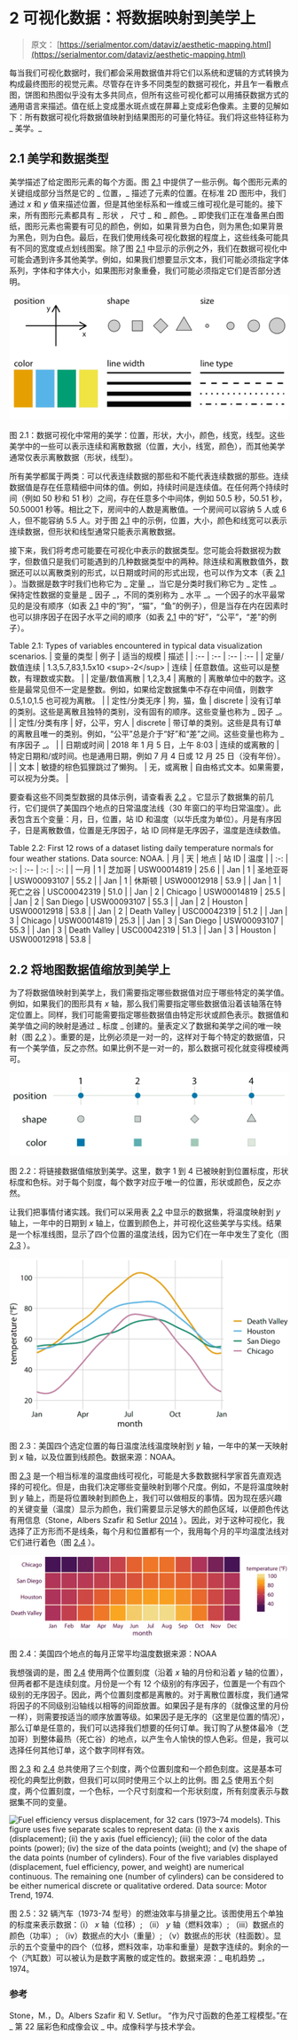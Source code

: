 # 2 可视化数据：将数据映射到美学上

> 原文： [https://serialmentor.com/dataviz/aesthetic-mapping.html](https://serialmentor.com/dataviz/aesthetic-mapping.html)

每当我们可视化数据时，我们都会采用数据值并将它们以系统和逻辑的方式转换为构成最终图形的视觉元素。尽管存在许多不同类型的数据可视化，并且乍一看散点图，饼图和热图似乎没有太多共同点，但所有这些可视化都可以用捕获数据方式的通用语言来描述。值在纸上变成墨水斑点或在屏幕上变成彩色像素。主要的见解如下：所有数据可视化将数据值映射到结果图形的可量化特征。我们将这些特征称为 _ 美学。_

## 2.1 美学和数据类型

美学描述了给定图形元素的每个方面。图 [2.1](aesthetic-mapping.html#fig:common-aesthetics) 中提供了一些示例。每个图形元素的关键组成部分当然是它的 _ 位置，_ 描述了元素的位置。在标准 2D 图形中，我们通过 _x_ 和 _y_ 值来描述位置，但是其他坐标系和一维或三维可视化是可能的。接下来，所有图形元素都具有 _ 形状 _，_ 尺寸 _ 和 _ 颜色。_ 即使我们正在准备黑白图纸，图形元素也需要有可见的颜色，例如，如果背景为白色，则为黑色;如果背景为黑色，则为白色。最后，在我们使用线条可视化数据的程度上，这些线条可能具有不同的宽度或点划线图案。除了图 [2.1](aesthetic-mapping.html#fig:common-aesthetics) 中显示的示例之外，我们在数据可视化中可能会遇到许多其他美学。例如，如果我们想要显示文本，我们可能必须指定字体系列，字体和字体大小，如果图形对象重叠，我们可能必须指定它们是否部分透明。

![Commonly used aesthetics in data visualization: position, shape, size, color, line width, line type. Some of these aesthetics can represent both continuous and discrete data (position, size, line width, color) while others can usually only represent discrete data (shape, line type).](img/171cbd0fc5aa63677c7b342755b11199.jpg)

图 2.1：数据可视化中常用的美学：位置，形状，大小，颜色，线宽，线型。这些美学中的一些可以表示连续和离散数据（位置，大小，线宽，颜色），而其他美学通常仅表示离散数据（形状，线型）。

所有美学都属于两类：可以代表连续数据的那些和不能代表连续数据的那些。连续数据值是存在任意精细中间体的值。例如，持续时间是连续值。在任何两个持续时间（例如 50 秒和 51 秒）之间，存在任意多个中间体，例如 50.5 秒，50.51 秒，50.50001 秒等。相比之下，房间中的人数是离散值。一个房间可以容纳 5 人或 6 人，但不能容纳 5.5 人。对于图 [2.1](aesthetic-mapping.html#fig:common-aesthetics) 中的示例，位置，大小，颜色和线宽可以表示连续数据，但形状和线型通常只能表示离散数据。

接下来，我们将考虑可能要在可视化中表示的数据类型。您可能会将数据视为数字，但数值只是我们可能遇到的几种数据类型中的两种。除连续和离散数值外，数据还可以以离散类别的形式，以日期或时间的形式出现，也可以作为文本（表 [2.1](aesthetic-mapping.html#tab:basic-data-types) ）。当数据是数字时我们也称它为 _ 定量 _，当它是分类时我们称它为 _ 定性 _。保持定性数据的变量是 _ 因子 _，不同的类别称为 _ 水平 _。一个因子的水平最常见的是没有顺序（如表 [2.1](aesthetic-mapping.html#tab:basic-data-types) 中的“狗”，“猫”，“鱼”的例子），但是当存在内在因素时也可以排序因子在因子水平之间的顺序（如表 [2.1](aesthetic-mapping.html#tab:basic-data-types) 中的“好”，“公平”，“差”的例子）。

<caption>Table 2.1: Types of variables encountered in typical data visualization scenarios.</caption> <colgroup><col width="21%"> <col width="18%"> <col width="20%"> <col width="39%"></colgroup> 
| 变量的类型 | 例子 | 适当的规模 | 描述 |
| :-- | :-- | :-- | :-- |
| 定量/数值连续 | 1.3,5.7,83,1.5x10 &lt;sup&gt;-2&lt;/sup&gt; | 连续 | 任意数值。这些可以是整数，有理数或实数。 |
| 定量/数值离散 | 1,2,3,4 | 离散的 | 离散单位中的数字。这些是最常见但不一定是整数。例如，如果给定数据集中不存在中间值，则数字 0.5,1.0,1.5 也可视为离散。 |
| 定性/分类无序 | 狗，猫，鱼 | discrete | 没有订单的类别。这些是离散且独特的类别，没有固有的顺序。这些变量也称为 _ 因子 _。 |
| 定性/分类有序 | 好，公平，穷人 | discrete | 带订单的类别。这些是具有订单的离散且唯一的类别。例如，“公平”总是介于“好”和“差”之间。这些变量也称为 _ 有序因子 _。 |
| 日期或时间 | 2018 年 1 月 5 日，上午 8:03 | 连续的或离散的 | 特定日期和/或时间。也是通用日期，例如 7 月 4 日或 12 月 25 日（没有年份）。 |
| 文本 | 敏捷的棕色狐狸跳过了懒狗。 | 无，或离散 | 自由格式文本。如果需要，可以视为分类。 |

要查看这些不同类型数据的具体示例，请查看表 [2.2](aesthetic-mapping.html#tab:data-example) 。它显示了数据集的前几行，它们提供了美国四个地点的日常温度法线（30 年窗口的平均日常温度）。此表包含五个变量：月，日，位置，站 ID 和温度（以华氏度为单位）。月是有序因子，日是离散数值，位置是无序因子，站 ID 同样是无序因子，温度是连续数值。

<caption>Table 2.2: First 12 rows of a dataset listing daily temperature normals for four weather stations. Data source: NOAA.</caption>
| 月 | 天 | 地点 | 站 ID | 温度 |
| :-: | :-: | :-- | :-: | :-: |
| 一月 | 1 | 芝加哥 | USW00014819 | 25.6 |
| Jan | 1 | 圣地亚哥 | USW00093107 | 55.2 |
| Jan | 1 | 休斯顿 | USW00012918 | 53.9 |
| Jan | 1 | 死亡之谷 | USC00042319 | 51.0 |
| Jan | 2 | Chicago | USW00014819 | 25.5 |
| Jan | 2 | San Diego | USW00093107 | 55.3 |
| Jan | 2 | Houston | USW00012918 | 53.8 |
| Jan | 2 | Death Valley | USC00042319 | 51.2 |
| Jan | 3 | Chicago | USW00014819 | 25.3 |
| Jan | 3 | San Diego | USW00093107 | 55.3 |
| Jan | 3 | Death Valley | USC00042319 | 51.3 |
| Jan | 3 | Houston | USW00012918 | 53.8 |

## 2.2 将地图数据值缩放到美学上

为了将数据值映射到美学上，我们需要指定哪些数据值对应于哪些特定的美学值。例如，如果我们的图形具有 _x_ 轴，那么我们需要指定哪些数据值沿着该轴落在特定位置上。同样，我们可能需要指定哪些数据值由特定形状或颜色表示。数据值和美学值之间的映射是通过 _ 标度 _ 创建的。量表定义了数据和美学之间的唯一映射（图 [2.2](aesthetic-mapping.html#fig:basic-scales-example) ）。重要的是，比例必须是一对一的，这样对于每个特定的数据值，只有一个美学值，反之亦然。如果比例不是一对一的，那么数据可视化就变得模棱两可。

![Scales link data values to aesthetics. Here, the numbers 1 through 4 have been mapped onto a position scale, a shape scale, and a color scale. For each scale, each number corresponds to a unique position, shape, or color and vice versa.](img/be47af5e107ba940309be44590dcd739.jpg)

图 2.2：将链接数据值缩放到美学。这里，数字 1 到 4 已被映射到位置标度，形状标度和色标。对于每个刻度，每个数字对应于唯一的位置，形状或颜色，反之亦然。

让我们把事情付诸实践。我们可以采用表 [2.2](aesthetic-mapping.html#tab:data-example) 中显示的数据集，将温度映射到 _y_ 轴上，一年中的日期到 _x_ 轴上，位置到颜色上，并可视化这些美学与实线。结果是一个标准线图，显示了四个位置的温度法线，因为它们在一年中发生了变化（图 [2.3](aesthetic-mapping.html#fig:temp-normals-vs-time) ）。

![Daily temperature normals for four selected locations in the U.S. Temperature is mapped to the y axis, day of the year to the x axis, and location to line color. Data source: NOAA.](img/6cef3423ab58eeef6e4beafc2446230f.jpg)

图 2.3：美国四个选定位置的每日温度法线温度映射到 _y_ 轴，一年中的某一天映射到 _x_ 轴，以及位置到线颜色。数据来源：NOAA。

图 [2.3](aesthetic-mapping.html#fig:temp-normals-vs-time) 是一个相当标准的温度曲线可视化，可能是大多数数据科学家首先直观选择的可视化。但是，由我们决定哪些变量映射到哪个尺度。例如，不是将温度映射到 _y_ 轴上，而是将位置映射到颜色上，我们可以做相反的事情。因为现在感兴趣的关键变量（温度）显示为颜色，我们需要显示足够大的颜色区域，以便颜色传达有用信息（Stone，Albers Szafir 和 Setlur [2014](#ref-Stone_et_al_2014) ）。因此，对于这种可视化，我选择了正方形而不是线条，每个月和位置都有一个，我用每个月的平均温度法线对它们进行着色（图 [2.4](aesthetic-mapping.html#fig:four-locations-temps-by-month) ）。

![Monthly normal mean temperatures for four locations in the U.S. Data source: NOAA](img/0dcf33dd623c4136075c67c999dbe454.jpg)

图 2.4：美国四个地点的每月正常平均温度数据来源：NOAA

我想强调的是，图 [2.4](aesthetic-mapping.html#fig:four-locations-temps-by-month) 使用两个位置刻度（沿着 _x_ 轴的月份和沿着 _y_ 轴的位置），但两者都不是连续刻度。月份是一个有 12 个级别的有序因子，位置是一个有四个级别的无序因子。因此，两个位置刻度都是离散的。对于离散位置标度，我们通常将因子的不同级别沿轴线以相等的间距放置。如果因子是有序的（就像这里的月份一样），则需要按适当的顺序放置等级。如果因子是无序的（这里是位置的情况），那么订单是任意的，我们可以选择我们想要的任何订单。我订购了从整体最冷（芝加哥）到整体最热（死亡谷）的地点，以产生令人愉快的惊人色彩。但是，我可以选择任何其他订单，这个数字同样有效。

图 [2.3](aesthetic-mapping.html#fig:temp-normals-vs-time) 和 [2.4](aesthetic-mapping.html#fig:four-locations-temps-by-month) 总共使用了三个刻度，两个位置刻度和一个颜色刻度。这是基本可视化的典型比例数，但我们可以同时使用三个以上的比例。图 [2.5](aesthetic-mapping.html#fig:mtcars-five-scale) 使用五个刻度，两个位置刻度，一个色标，一个尺寸刻度和一个形状刻度，所有刻度表示与数据集不同的变量。

![Fuel efficiency versus displacement, for 32 cars (1973–74 models). This figure uses five separate scales to represent data: (i) the x axis (displacement); (ii) the y axis (fuel efficiency); (iii) the color of the data points (power); (iv) the size of the data points (weight); and (v) the shape of the data points (number of cylinders). Four of the five variables displayed (displacement, fuel efficiency, power, and weight) are numerical continuous. The remaining one (number of cylinders) can be considered to be either numerical discrete or qualitative ordered. Data source: Motor Trend, 1974.](img/13590d652ef7ad30e2c706d1d7918fb7.jpg)

图 2.5：32 辆汽车（1973-74 型号）的燃油效率与排量之比。该图使用五个单独的标度来表示数据：（i） _x_ 轴（位移）; （ii） _y_ 轴（燃料效率）; （iii）数据点的颜色（功率）; （iv）数据点的大小（重量）; （v）数据点的形状（柱面数）。显示的五个变量中的四个（位移，燃料效率，功率和重量）是数字连续的。剩余的一个（汽缸数）可以被认为是数字离散的或定性的。数据来源：_ 电机趋势 _，1974。

### 参考

Stone，M.，D。Albers Szafir 和 V. Setlur。 “作为尺寸函数的色差工程模型。”在 _ 第 22 届彩色和成像会议 _ 中。成像科学与技术学会。